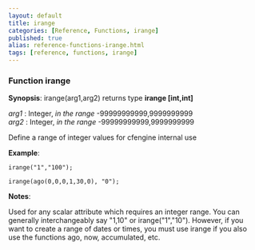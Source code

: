 ```yaml
---
layout: default
title: irange
categories: [Reference, Functions, irange]
published: true
alias: reference-functions-irange.html
tags: [reference, functions, irange]
---
```


### Function irange

**Synopsis**: irange(arg1,arg2) returns type **irange [int,int]**

  
 *arg1* : Integer, *in the range* -99999999999,9999999999   
 *arg2* : Integer, *in the range* -99999999999,9999999999   

Define a range of integer values for cfengine internal use

**Example**:  
   

```cf3
irange("1","100");

irange(ago(0,0,0,1,30,0), "0");
```

**Notes**:  
   

Used for any scalar attribute which requires an integer range. You can
generally interchangeably say "1,10" or irange("1","10"). However, if
you want to create a range of dates or times, you must use irange if you
also use the functions ago, now, accumulated, etc.
